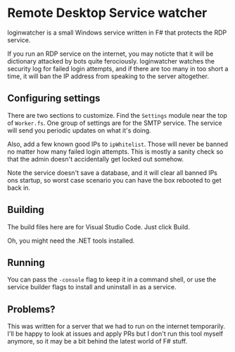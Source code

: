 Remote Desktop Service watcher
=====

loginwatcher is a small Windows service written in F# that protects the RDP service.

If you run an RDP service on the internet, you may noticte that it will be
dictionary attacked by bots quite ferociously. loginwatcher watches the
security log for failed login attempts, and if there are too many in too short a time,
it will ban the IP address from speaking to the server altogether.

Configuring settings
----

There are two sections to customize. Find the `Settings` module near the top of
`Worker.fs`. One group of settings are for the SMTP service. The service
will send you periodic updates on what it's doing.

Also, add a few known good IPs to `ipWhitelist`. Those will never be banned no
matter how many failed login attempts. This is mostly a sanity check so that the
admin doesn't accidentally get locked out somehow.

Note the service doesn't save a database, and it will clear all banned IPs ons
startup, so worst case scenario you can have the box rebooted to get back in.

Building
----

The build files here are for Visual Studio Code. Just click Build.

Oh, you might need the .NET tools installed.

Running
----

You can pass the `-console` flag to keep it in a command shell, or use the
service builder flags to install and uninstall in as a service.

Problems?
----

This was written for a server that we had to run on the internet temporarily. I'll be
happy to look at issues and apply PRs but I don't run this tool myself anymore,
so it may be a bit behind the latest world of F# stuff.
